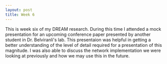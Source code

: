 ```yaml
---
layout: post
title: Week 6
---
```


This is week six of my DREAM research. During this time I attended a mock presentation for an upcoming conference paper presented by another student in Dr. Belviranli's lab. This presentaion was helpful in getting a better understanding of the level of detail required for a presentation of this magnitude. I was also able to discuss the network implementation we were looking at previously and how we may use this in the future.
